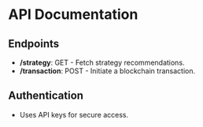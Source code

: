 # API Documentation

## Endpoints
- **/strategy**: GET - Fetch strategy recommendations.
- **/transaction**: POST - Initiate a blockchain transaction.

## Authentication
- Uses API keys for secure access.
